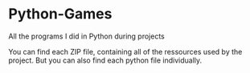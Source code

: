# Python-Games
All the programs I did in Python during projects

You can find each ZIP file, containing all of the ressources used by the project. But you can also find each python file individually.
